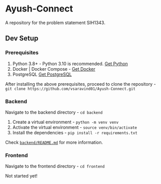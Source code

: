 # Ayush-Connect
A repository for the problem statement SIH1343.

## Dev Setup
### Prerequisites
1. Python 3.8+ - Python 3.10 is recommended. [Get Python](https://www.python.org/downloads/release/python-31011/)
2. Docker | Docker Compose - [Get Docker](https://docs.docker.com/get-docker/)
3. PostgreSQL [Get PostgreSQL](https://www.postgresql.org/download/)

After installing the above prerequisites, proceed to clone the repository - `git clone https://github.com/vsaravind01/Ayush-Connect.git`

### Backend
Navigate to the backend directory - `cd backend`

1. Create a virtual environment - `python -m venv venv`
2. Activate the virtual environment - `source venv/bin/activate`
3. Install the dependencies - `pip install -r requirements.txt`

Check [`backend/README.md`](backend/README.md) for more information.

### Frontend
Navigate to the frontend directory - `cd frontend`

Not started yet!

